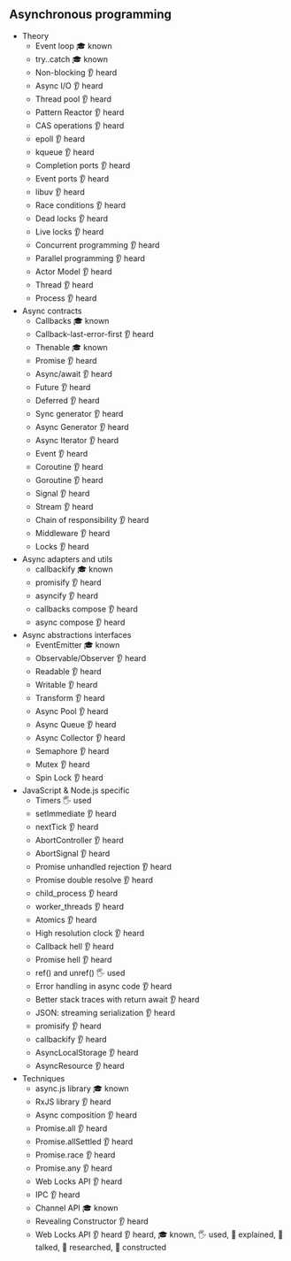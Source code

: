 ## Asynchronous programming

- Theory
  - Event loop 🎓 known
  - try..catch 🎓 known
  - Non-blocking 👂 heard
  - Async I/O 👂 heard
  - Thread pool 👂 heard
  - Pattern Reactor 👂 heard
  - CAS operations 👂 heard
  - epoll 👂 heard
  - kqueue 👂 heard
  - Completion ports 👂 heard
  - Event ports 👂 heard
  - libuv 👂 heard
  - Race conditions 👂 heard
  - Dead locks 👂 heard
  - Live locks 👂 heard
  - Concurrent programming 👂 heard
  - Parallel programming 👂 heard
  - Actor Model 👂 heard
  - Thread 👂 heard
  - Process 👂 heard
- Async contracts
  - Callbacks 🎓 known
  - Callback-last-error-first 👂 heard
  - Thenable 🎓 known
  - Promise 👂 heard
  - Async/await 👂 heard
  - Future 👂 heard
  - Deferred 👂 heard
  - Sync generator 👂 heard
  - Async Generator 👂 heard
  - Async Iterator 👂 heard
  - Event 👂 heard
  - Coroutine 👂 heard
  - Goroutine 👂 heard
  - Signal 👂 heard
  - Stream 👂 heard
  - Chain of responsibility 👂 heard
  - Middleware 👂 heard
  - Locks 👂 heard
- Async adapters and utils
  - callbackify 🎓 known 
  - promisify 👂 heard
  - asyncify 👂 heard
  - callbacks compose 👂 heard
  - async compose 👂 heard
- Async abstractions interfaces
  - EventEmitter 🎓 known 
  - Observable/Observer 👂 heard
  - Readable 👂 heard
  - Writable 👂 heard
  - Transform 👂 heard
  - Async Pool 👂 heard
  - Async Queue 👂 heard
  - Async Collector 👂 heard
  - Semaphore 👂 heard
  - Mutex 👂 heard
  - Spin Lock 👂 heard
- JavaScript & Node.js specific
  - Timers 🖐️ used
  - setImmediate  👂 heard
  - nextTick 👂 heard
  - AbortController 👂 heard
  - AbortSignal 👂 heard
  - Promise unhandled rejection 👂 heard
  - Promise double resolve 👂 heard
  - child_process 👂 heard
  - worker_threads 👂 heard
  - Atomics 👂 heard
  - High resolution clock 👂 heard
  - Callback hell 👂 heard
  - Promise hell 👂 heard
  - ref() and unref()  🖐️ used
  - Error handling in async code 👂 heard
  - Better stack traces with return await 👂 heard
  - JSON: streaming serialization 👂 heard
  - promisify 👂 heard
  - callbackify 👂 heard
  - AsyncLocalStorage 👂 heard
  - AsyncResource 👂 heard
- Techniques
  - async.js library 🎓 known
  - RxJS library  👂 heard
  - Async composition 👂 heard
  - Promise.all 👂 heard
  - Promise.allSettled 👂 heard
  - Promise.race 👂 heard
  - Promise.any 👂 heard
  - Web Locks API 👂 heard
  - IPC 👂 heard
  - Channel API 🎓 known
  - Revealing Constructor 👂 heard
  - Web Locks API 👂 heard
👂 heard, 🎓 known, 🖐️ used, 🙋 explained, 📢 talked, 🔬 researched, 🚀 constructed
